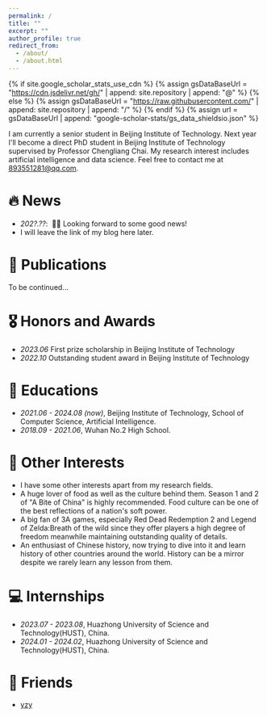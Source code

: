 ```yaml
---
permalink: /
title: ""
excerpt: ""
author_profile: true
redirect_from: 
  - /about/
  - /about.html
---
```


{% if site.google_scholar_stats_use_cdn %}
{% assign gsDataBaseUrl = "https://cdn.jsdelivr.net/gh/" | append: site.repository | append: "@" %}
{% else %}
{% assign gsDataBaseUrl = "https://raw.githubusercontent.com/" | append: site.repository | append: "/" %}
{% endif %}
{% assign url = gsDataBaseUrl | append: "google-scholar-stats/gs_data_shieldsio.json" %}

<span class='anchor' id='about-me'></span>

I am currently a senior student in Beijing Institute of Technology. Next year I'll become a direct PhD student in Beijing Institute of Technology supervised by Professor Chengliang Chai. 
My research interest includes artificial intelligence and data science. Feel free to contact me at 893551281@qq.com.


# 🔥 News
- *202?.??*: &nbsp;🎉🎉 Looking forward to some good news!
- I will leave the link of my blog here later.

# 📝 Publications 

To be continued...

# 🎖 Honors and Awards
- *2023.06* First prize scholarship in Beijing Institute of Technology
- *2022.10* Outstanding student award in Beijing Institute of Technology

# 📖 Educations
- *2021.06 - 2024.08 (now)*, Beijing Institute of Technology, School of Computer Science, Artificial Intelligence.
- *2018.09 - 2021.06*, Wuhan No.2 High School.

# 💬 Other Interests
- I have some other interests apart from my research fields.
- A huge lover of food as well as the culture behind them. Season 1 and 2 of "A Bite of China" is highly recommended. Food culture can be one of the best reflections of a nation's soft power.
- A big fan of 3A games, especially Red Dead Redemption 2 and Legend of Zelda:Breath of the wild since they offer players a high degree of freedom meanwhile maintaining outstanding quality of details.
- An enthusiast of Chinese history, now trying to dive into it and learn history of other countries around the world. History can be a mirror despite we rarely learn any lesson from them.

# 💻 Internships
- *2023.07 - 2023.08*, Huazhong University of Science and Technology(HUST), China.
- *2024.01 - 2024.02*, Huazhong University of Science and Technology(HUST), China.

# 🤗 Friends
- [yzy](https://www.cnblogs.com/misasteria)
